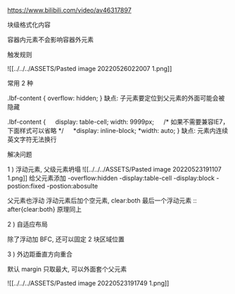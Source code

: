 https://www.bilibili.com/video/av46317897

块级格式化内容

容器内元素不会影响容器外元素

触发规则


![[../../../ASSETS/Pasted image 20220526022007 1.png]]


常用 2 种

.lbf-content { overflow: hidden; }  缺点: 子元素要定位到父元素的外面可能会被隐藏

.lbf-content { 
　 display: table-cell; width: 9999px;
　 /* 如果不需要兼容IE7，下面样式可以省略 */
　 *display: inline-block; *width: auto;
} 缺点: 元素内连续英文字符无法换行

解决问题

1 ) 浮动元素, 父级元素坍塌
![[../../../ASSETS/Pasted image 20220523191107 1.png]]
给父元素添加 
-overflow:hidden
-display:table-cell
-display:block
-postion:fixed
-postion:abosulte

父元素也浮动
浮动元素后加个空元素, clear:both
最后一个浮动元素 :: after{clear:both} 原理同上

2 ) 自适应布局

除了浮动加 BFC, 还可以固定 2 块区域位置

3 ) 外边距垂直方向重合

默认 margin 只取最大, 可以外面套个父元素

![[../../../ASSETS/Pasted image 20220523191749 1.png]]